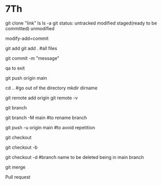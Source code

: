 # 7Th
git clone "link"
ls
ls -a
git status:
untracked
modified
staged(ready to be committed)
unmodified

modify-add=commit

git add <filename>
git add .      #all files

git commit -m "message"

qa to exit

git push origin main


cd ..    #go out of the directory
mkdir dirname

git remote add origin <link>
git remote -v

git branch

git branch -M main   #to rename branch

git push -u origin main   #to avoid repetition

git checkout  <branchname>

git checkout -b <newbranchname>

git checkout -d #branch name to be deleted being in main branch

git merge <branchname>

Pull request


